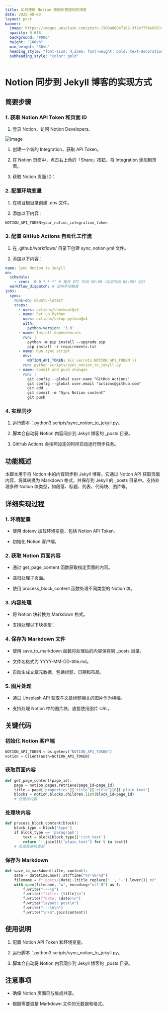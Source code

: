 ```yaml
---
title: 如何使用 Notion 来同步管理你的博客
date: 2025-08-03
layout: post
banner:
  image: https://images.unsplash.com/photo-1580460847182-3f2ef756e8b5?crop=entropy&cs=tinysrgb&fit=max&fm=jpg&ixid=M3w2OTIwMzJ8MHwxfHJhbmRvbXx8fHx8fHx8fDE3NTQyNTk3NTF8&ixlib=rb-4.1.0&q=80&w=1080
  opacity: 0.618
  background: "#000"
  height: "100vh"
  min_height: "38vh"
  heading_style: "font-size: 4.25em; font-weight: bold; text-decoration: underline"
  subheading_style: "color: gold"
---
```


# Notion 同步到 Jekyll 博客的实现方式

## 简要步骤

### 1. 获取 Notion API Token 和页面 ID

1. 登录 Notion，访问 Notion Developers。

![image](https://prod-files-secure.s3.us-west-2.amazonaws.com/a7a0cc5a-89b9-4cda-8686-1fba0ca52f40/d19c1afe-dea5-4312-9333-786b0ba83054/image.png?X-Amz-Algorithm=AWS4-HMAC-SHA256&X-Amz-Content-Sha256=UNSIGNED-PAYLOAD&X-Amz-Credential=ASIAZI2LB466TKQ4VIP5%2F20250803%2Fus-west-2%2Fs3%2Faws4_request&X-Amz-Date=20250803T222230Z&X-Amz-Expires=3600&X-Amz-Security-Token=IQoJb3JpZ2luX2VjEPv%2F%2F%2F%2F%2F%2F%2F%2F%2F%2FwEaCXVzLXdlc3QtMiJIMEYCIQCENmzR3TweBFCxWlz0kRHH21uLTvi%2F1ng6ETDu2ZNReAIhAP%2B4mYbyafeTt8UdwI0o9f%2FfB9FG08S00g00lv%2FhFGX4Kv8DCDQQABoMNjM3NDIzMTgzODA1IgwDF744cRVxS503mikq3AMdmd%2B0ih8JCTFn0%2BTYh25oGs9epuVluhiMV%2Bd0kVnFqnevXaW7xBVnSyTANc577IzxIi2kyiPQVYKAaELOg5%2FH9loyzbyISuuBR8i9CySKFUDEmtZuadAdDlUY5wJzRAY5S52NYLPvBJgS3a053%2FZzibsNn2caMQv05gQVcHAD8Pj2bHdUJOdslZSO10bZF2I2sGptKmCCORd0YQkQJB3jSh9IIEcGIxddozhwOeHO2nTJRQAf0R%2BYAB3vFQlpOFNzbcANJWmDx%2B%2BoGnJgON5OjgNEO4HhhClksXEOT93f%2F8FQvQvNV3xHr2g88r4%2Bxs%2BE8z5t5TeLAtSkFFdKcUASa%2BKJRyFsxml0bYU3LARhP7cUDR1Z7uwaRtH1NW%2Fy5zYFUu30sXPMVplRAqy60%2FuEPerX7xQeZSgfVpXAD3h%2FjYKc1aUjSwqGCcqziHhTG83tkuH9qCmcoe8f7jWXLSNkJZ9hI6cSsu5a78YjlIU3SND87jTQdOzWO4w%2F21uOJU%2BMCrI2K9oZ%2FCnjoP4NKnqJDbTuNGUqFQFgDuGsb5HgttbzXXmE6wpylklhq4N6aX5DOvdBqQzUeyuXkAWY2OaO7%2BakmkV6W2Fb7igN8Ye1miHew%2BypdIHfz6ct1DCi2b7EBjqkAR%2BazS5igmtFVtEODl3OQZ%2FmLzYFo4EreU70OPYpH%2FNIYk3w0ovURraj0YQgPS497MbyIeG9Ot5%2F7%2Bt1b3SeLgKcjkOeyu1gPX5t1dRWK%2FRW2YeNOipBJRRK52rz0cJGmuwNZa%2FpuRLNcgU%2BTe41hfHCZxqD7e7r4Wibmtuy4t5q5daF3rwZGNWkBL9worNv7L%2BL1%2FPkiN%2BLgdzMngGsWHcbe5fT&X-Amz-Signature=eb8153c1cc2a839c09ede8d966f882654bcae3f38433a249ece2023848eb2c6e&X-Amz-SignedHeaders=host&x-amz-checksum-mode=ENABLED&x-id=GetObject)

1. 创建一个新的 Integration，获取 API Token。

1. 在 Notion 页面中，点击右上角的「Share」按钮，将 Integration 添加到页面。

1. 获取 Notion 页面 ID：


### 2. 配置环境变量

1. 在项目根目录创建 .env 文件。

1. 添加以下内容：

```javascript
NOTION_API_TOKEN=your_notion_integration_token
```

### 3. 配置 GitHub Actions 自动化工作流

1. 在 .github/workflows/ 目录下创建 sync_notion.yml 文件。

1. 添加以下内容：

```yaml
name: Sync Notion to Jekyll
on:
  schedule:
    - cron: '0 0 * * *' # 每天 UTC 时间 00:00（北京时间 08:00）运行
  workflow_dispatch: # 支持手动触发
jobs:
  sync:
    runs-on: ubuntu-latest
    steps:
      - uses: actions/checkout@v3
      - name: Set up Python
        uses: actions/setup-python@v4
        with:
          python-version: '3.9'
      - name: Install dependencies
        run: |
          python -m pip install --upgrade pip
          pip install -r requirements.txt
      - name: Run sync script
        env:
          NOTION_API_TOKEN: ${{ secrets.NOTION_API_TOKEN }}
        run: python scripts/sync_notion_to_jekyll.py
      - name: Commit and push changes
        run: |
          git config --global user.name "GitHub Actions"
          git config --global user.email "actions@github.com"
          git add .
          git commit -m "Sync Notion content"
          git push
```

### 4. 实现同步

1. 运行脚本：python3 scripts/sync_notion_to_jekyll.py。

1. 脚本会自动将 Notion 内容同步到 Jekyll 博客的 _posts 目录。

1. GitHub Actions 会按照设定的时间自动运行同步任务。

## 功能概述

本脚本用于将 Notion 中的内容同步到 Jekyll 博客。它通过 Notion API 获取页面内容，将其转换为 Markdown 格式，并保存到 Jekyll 的 _posts 目录中。支持处理多种 Notion 块类型，如段落、标题、列表、代码块、图片等。

## 详细实现过程

### 1. 环境配置

- 使用 dotenv 加载环境变量，包括 Notion API Token。

- 初始化 Notion 客户端。

### 2. 获取 Notion 页面内容

- 通过 get_page_content 函数获取指定页面的内容。

- 递归处理子页面。

- 使用 process_block_content 函数处理不同类型的 Notion 块。

### 3. 内容处理

- 将 Notion 块转换为 Markdown 格式。

- 支持处理以下块类型：


### 4. 保存为 Markdown 文件

- 使用 save_to_markdown 函数将处理后的内容保存到 _posts 目录。

- 文件名格式为 YYYY-MM-DD-title.md。

- 自动生成文章元数据，包括标题、日期和布局。

### 5. 图片处理

- 通过 Unsplash API 获取与文章标题相关的图片作为横幅。

- 支持处理 Notion 中的图片块，直接使用图片 URL。

## 关键代码

### 初始化 Notion 客户端

```python
NOTION_API_TOKEN = os.getenv("NOTION_API_TOKEN")
notion = Client(auth=NOTION_API_TOKEN)
```

### 获取页面内容

```python
def get_page_content(page_id):
    page = notion.pages.retrieve(page_id=page_id)
    title = page['properties']['title']['title'][0]['plain_text']
    blocks = notion.blocks.children.list(block_id=page_id)
    # 处理块内容
```

### 处理块内容

```python
def process_block_content(block):
    block_type = block['type']
    if block_type == 'paragraph':
        text = block[block_type]['rich_text']
        return ''.join([t['plain_text'] for t in text])
    # 处理其他块类型
```

### 保存为 Markdown

```python
def save_to_markdown(title, content):
    date = datetime.now().strftime("%Y-%m-%d")
    filename = f"_posts/{date}-{title.replace(' ', '-').lower()}.md"
    with open(filename, "w", encoding="utf-8") as f:
        f.write("---\n")
        f.write(f"title: {title}\n")
        f.write(f"date: {date}\n")
        f.write("layout: post\n")
        f.write("---\n\n")
        f.write("\n\n".join(content))
```

## 使用说明

1. 配置 Notion API Token 和环境变量。

1. 运行脚本：python3 scripts/sync_notion_to_jekyll.py。

1. 脚本会自动将 Notion 内容同步到 Jekyll 博客的 _posts 目录。

## 注意事项

- 确保 Notion 页面已与集成共享。

- 根据需要调整 Markdown 文件的元数据和格式。